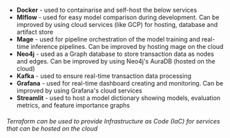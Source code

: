 * **Docker** - used to containarise and self-host the below services
* **Mlflow** - used for easy model comparison during development. Can be improved by using cloud services (like GCP) for hosting, database and artifact store
* **Mage** - used for pipeline orchestration of the model training and real-time inference pipelines. Can be improved by hosting mage on the cloud
* **Neo4j** - used as a Graph database to store transaction data as nodes and edges. Can be improved by using Neo4j's AuraDB (hosted on the cloud)
* **Kafka** - used to ensure real-time transaction data processing
* **Grafana** - used for real-time dashboard creating and monitoring. Can be improved by using Grafana's cloud services
* **Streamlit** - used to host a model dictionary showing models, evaluation metrics, and feature importance graphs

###### Terraform can be used to provide Infrastructure as Code (IaC) for services that can be hosted on the cloud